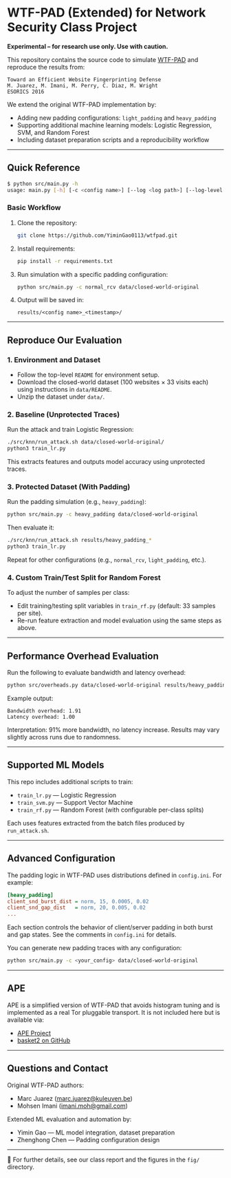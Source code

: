 # WTF-PAD (Extended) for Network Security Class Project

**Experimental – for research use only. Use with caution.**

This repository contains the source code to simulate [WTF-PAD](https://homes.esat.kuleuven.be/~mjuarezm/index_files/pdf/esorics16.pdf) and reproduce the results from:

```
Toward an Efficient Website Fingerprinting Defense  
M. Juarez, M. Imani, M. Perry, C. Diaz, M. Wright  
ESORICS 2016
```

We extend the original WTF-PAD implementation by:
- Adding new padding configurations: `light_padding` and `heavy_padding`
- Supporting additional machine learning models: Logistic Regression, SVM, and Random Forest
- Including dataset preparation scripts and a reproducibility workflow

---

## Quick Reference

```bash
$ python src/main.py -h
usage: main.py [-h] [-c <config name>] [--log <log path>] [--log-level <log level>] <traces path>
```

### Basic Workflow

1. Clone the repository:
    ```bash
    git clone https://github.com/YiminGao0113/wtfpad.git
    ```

2. Install requirements:
    ```bash
    pip install -r requirements.txt
    ```

3. Run simulation with a specific padding configuration:
    ```bash
    python src/main.py -c normal_rcv data/closed-world-original
    ```

4. Output will be saved in:
    ```
    results/<config name>_<timestamp>/
    ```

---

## Reproduce Our Evaluation

### 1. Environment and Dataset

- Follow the top-level `README` for environment setup.
- Download the closed-world dataset (100 websites × 33 visits each) using instructions in `data/README`.
- Unzip the dataset under `data/`.

### 2. Baseline (Unprotected Traces)

Run the attack and train Logistic Regression:
```bash
./src/knn/run_attack.sh data/closed-world-original/
python3 train_lr.py
```

This extracts features and outputs model accuracy using unprotected traces.

### 3. Protected Dataset (With Padding)

Run the padding simulation (e.g., `heavy_padding`):
```bash
python src/main.py -c heavy_padding data/closed-world-original
```

Then evaluate it:
```bash
./src/knn/run_attack.sh results/heavy_padding_*
python3 train_lr.py
```

Repeat for other configurations (e.g., `normal_rcv`, `light_padding`, etc.).

### 4. Custom Train/Test Split for Random Forest

To adjust the number of samples per class:
- Edit training/testing split variables in `train_rf.py` (default: 33 samples per site).
- Re-run feature extraction and model evaluation using the same steps as above.

---

## Performance Overhead Evaluation

Run the following to evaluate bandwidth and latency overhead:
```bash
python src/overheads.py data/closed-world-original results/heavy_padding_*
```

Example output:
```
Bandwidth overhead: 1.91
Latency overhead: 1.00
```

Interpretation: 91% more bandwidth, no latency increase. Results may vary slightly across runs due to randomness.

---

## Supported ML Models

This repo includes additional scripts to train:
- `train_lr.py` — Logistic Regression
- `train_svm.py` — Support Vector Machine
- `train_rf.py` — Random Forest (with configurable per-class splits)

Each uses features extracted from the batch files produced by `run_attack.sh`.

---

## Advanced Configuration

The padding logic in WTF-PAD uses distributions defined in `config.ini`. For example:

```ini
[heavy_padding]
client_snd_burst_dist = norm, 15, 0.0005, 0.02
client_snd_gap_dist   = norm, 20, 0.005, 0.02
...
```

Each section controls the behavior of client/server padding in both burst and gap states. See the comments in `config.ini` for details.

You can generate new padding traces with any configuration:
```bash
python src/main.py -c <your_config> data/closed-world-original
```

---

## APE

APE is a simplified version of WTF-PAD that avoids histogram tuning and is implemented as a real Tor pluggable transport. It is not included here but is available via:
- [APE Project](https://www.cs.kau.se/pulls/hot/thebasketcase-ape/)
- [basket2 on GitHub](https://github.com/pylls/basket2)

---

## Questions and Contact

Original WTF-PAD authors:
- Marc Juarez (marc.juarez@kuleuven.be)
- Mohsen Imani (imani.moh@gmail.com)

Extended ML evaluation and automation by:
- Yimin Gao — ML model integration, dataset preparation
- Zhenghong Chen — Padding configuration design


---

📌 For further details, see our class report and the figures in the `fig/` directory.
